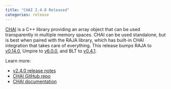 ```yaml
---
title: "CHAI 2.4.0 Released"
categories: release
---
```


[CHAI](https://github.com/LLNL/CHAI) is a C++ library providing an array object that can be used transparently in multiple memory spaces. CHAI can be used standalone, but is best when paired with the RAJA library, which has built-in CHAI integration that takes care of everything. This release bumps RAJA to [v0.14.0](https://github.com/LLNL/raja/releases/tag/v0.14.0), Umpire to [v6.0.0](https://github.com/LLNL/umpire/releases/tag/v6.0.0), and BLT to [v0.4.1](https://github.com/LLNL/blt/releases/tag/v0.4.1).

Learn more:
- [v2.4.0 release notes](https://github.com/LLNL/CHAI/releases/tag/v2.4.0)
- [CHAI GitHub repo](https://github.com/LLNL/CHAI)
- [CHAI documentation](https://chai.readthedocs.io/en/latest/)
